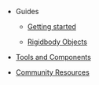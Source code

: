 - Guides

  - [Getting started](getting-started.md)

  - [Rigidbody Objects](rigidbody-objects.md)

- [Tools and Components](components.md)

- [Community Resources](community.md)

